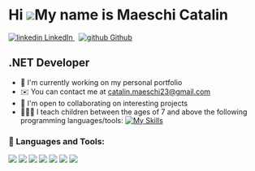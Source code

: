 <div align="right">
</div>

Hi ![](https://user-images.githubusercontent.com/18350557/176309783-0785949b-9127-417c-8b55-ab5a4333674e.gif)My name is Maeschi Catalin 
=====================================================================================================================================

<p>
  <a href="https://www.linkedin.com/in/catalin-maeschi-2307b2212" rel="nofollow noreferrer">
    <img src="https://i.stack.imgur.com/gVE0j.png" alt="linkedin"> LinkedIn
  </a> &nbsp; 
  <a href="https://github.com/Catalin579" rel="nofollow noreferrer">
    <img src="https://i.stack.imgur.com/tskMh.png" alt="github"> Github
  </a>
</p>

.NET Developer
-------------------
*   🚀  I'm currently working on my personal portfolio
*   ✉️  You can contact me at [catalin.maeschi23@gmail.com](mailto:catalin.maeschi23@gmail.com)
*   🤝  I'm open to collaborating on interesting projects  
*   👨🏻‍🏫  I teach children between the ages of 7 and above the following programming languages/tools: [![My Skills](https://skillicons.dev/icons?i=unity,python,javascript)](https://skillicons.dev)


### 🔨 Languages and Tools:
<img src="https://img.shields.io/badge/C%23-239120?style=for-the-badge&logo=c-sharp&logoColor=white" /> <img src="https://img.shields.io/badge/.NET-512BD4?style=for-the-badge&logo=dotnet&logoColor=white" /> <img src="https://img.shields.io/badge/Unity-100000?style=for-the-badge&logo=unity&logoColor=white" /> <img src="https://img.shields.io/badge/Microsoft%20SQL%20Server-CC2927?style=for-the-badge&logo=microsoft%20sql%20server&logoColor=white" /> <img src="https://img.shields.io/badge/JavaScript-323330?style=for-the-badge&logo=javascript&logoColor=F7DF1E" /> <img src="https://img.shields.io/badge/Python-FFD43B?style=for-the-badge&logo=python&logoColor=blue" /> <img src="https://img.shields.io/badge/GIT-E44C30?style=for-the-badge&logo=git&logoColor=white" /> 
